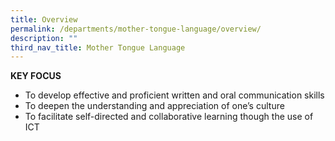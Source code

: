 ```yaml
---
title: Overview
permalink: /departments/mother-tongue-language/overview/
description: ""
third_nav_title: Mother Tongue Language
---
```

**KEY FOCUS**
* To develop effective and proficient written and oral communication skills
* To deepen the understanding and appreciation of one’s culture
* To facilitate self-directed and collaborative learning though the use of ICT